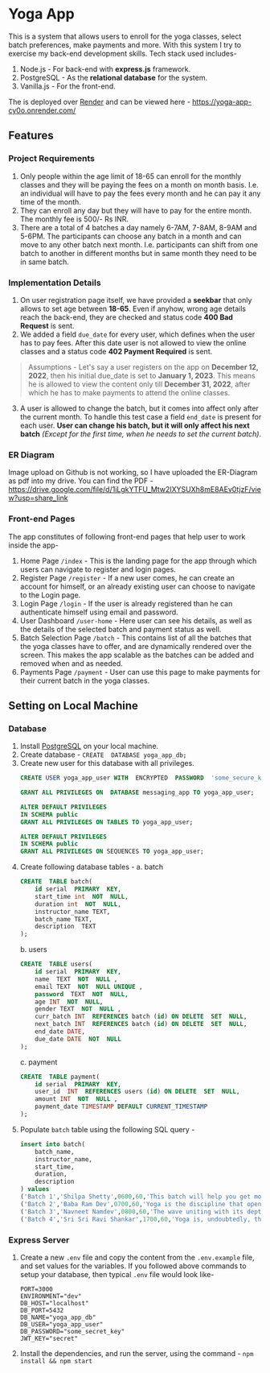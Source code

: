 
# Yoga App

This is a system that allows users to enroll for the yoga classes, select batch preferences, make payments and more. With this system I try to exercise my back-end development skills.
Tech stack used includes-
1. Node.js - For back-end with **express.js** framework.
2. PostgreSQL - As the **relational database** for the system.
3. Vanilla.js - For the front-end.

The is deployed over [Render](https://render.com/) and can be viewed here - https://yoga-app-cy0o.onrender.com/

## Features

### Project Requirements
1. Only people within the age limit of 18-65 can enroll for the monthly classes and they will be paying the fees on a month on month basis. I.e. an individual will have to pay the fees every month and he can pay it any time of the month.
2. They can enroll any day but they will have to pay for the entire month. The monthly fee is 500/- Rs INR. 
3. There are a total of 4 batches a day namely 6-7AM, 7-8AM, 8-9AM and 5-6PM. The participants can choose any batch in a month and can move to any other batch next month. I.e. participants can shift from one batch to another in different months but in same month they need to be in same batch.

### Implementation Details
1. On user registration page itself, we have provided a **seekbar** that only allows to set age between **18-65**. Even if anyhow, wrong age details reach the back-end, they are checked and status code **400 Bad Request** is sent.
2. We added a field `due_date` for every user, which defines when the user has to pay fees. After this date user is not allowed to view the online classes and a status code **402 Payment Required** is sent.
> Assumptions - Let's say a user registers on the app on **December 12, 2022**, then his initial due_date is set to **January 1, 2023**. This means he is allowed to view the content only till **December 31, 2022**, after which he has to make payments to attend the online classes.
3. A user is allowed to change the batch, but it comes into affect only after the current month. To handle this test case a field `end_date` is present for each user. **User can change his batch, but it will only affect his next batch** *(Except for the first time, when he needs to set the current batch)*.

### ER Diagram
Image upload on Github is not working, so I have uploaded the ER-Diagram as pdf into my drive.
You can find the PDF - https://drive.google.com/file/d/1iLgkYTFU_Mtw2IXYSUXh8mE8AEv0tjzF/view?usp=share_link

### Front-end Pages
The app constitutes of following front-end pages that help user to work inside the app-
1. Home Page `/index` - This is the landing page for the app through which users can navigate to register and login pages.
2. Register Page `/register` - If a new user comes, he can create an account for himself, or an already existing user can choose to navigate to the Login page.
3. Login Page `/login` - If the user is already registered than he can authenticate himself using email and password.
4. User Dashboard `/user-home` - Here user can see his details, as well as the details of the selected batch and payment status as well.
5. Batch Selection Page `/batch` - This contains list of all the batches that the yoga classes have to offer, and are dynamically rendered over the screen. This makes the app scalable as the batches can be added and removed when and as needed.
6. Payments Page `/payment` - User can use this page to make payments for their current batch in the yoga classes.

## Setting on Local Machine
### Database
1. Install [PostgreSQL](https://www.postgresql.org/download/) on your local machine.
2. Create database - `CREATE  DATABASE yoga_app_db;`
3. Create new user for this database with all privileges.
	```SQL
	CREATE USER yoga_app_user WITH  ENCRYPTED  PASSWORD  'some_secure_key';

	GRANT ALL PRIVILEGES ON  DATABASE messaging_app TO yoga_app_user;

	ALTER DEFAULT PRIVILEGES
	IN SCHEMA public 
	GRANT ALL PRIVILEGES ON TABLES TO yoga_app_user;

	ALTER DEFAULT PRIVILEGES
	IN SCHEMA public 
	GRANT ALL PRIVILEGES ON SEQUENCES TO yoga_app_user;
	```
4. Create following database tables - 
	a. batch
	```SQL
	CREATE  TABLE batch(
		id serial  PRIMARY  KEY,
		start_time int  NOT  NULL,
		duration int  NOT  NULL,
		instructor_name TEXT,
		batch_name TEXT,
		description  TEXT
	);
	```
	b. users
	```SQL
	CREATE  TABLE users(
		id serial  PRIMARY  KEY,
		name  TEXT  NOT  NULL ,
		email TEXT  NOT  NULL UNIQUE ,
		password  TEXT  NOT  NULL,
		age INT  NOT  NULL,
		gender TEXT  NOT  NULL ,
		curr_batch INT  REFERENCES batch (id) ON DELETE  SET  NULL,
		next_batch INT  REFERENCES batch (id) ON DELETE  SET  NULL,
		end_date DATE,
		due_date DATE  NOT  NULL
	);
	```
	c. payment
	```SQL
	CREATE  TABLE payment(
		id serial  PRIMARY  KEY,
		user_id  INT  REFERENCES users (id) ON DELETE  SET  NULL,
		amount INT  NOT  NULL ,
		payment_date TIMESTAMP DEFAULT CURRENT_TIMESTAMP
	);
	```
5. Populate `batch` table using the following SQL query - 
	```SQL
	insert into batch(
		batch_name,
		instructor_name,
		start_time,
		duration,
		description
	) values
	('Batch 1','Shilpa Shetty',0600,60,'This batch will help you get morning vibes'),
	('Batch 2','Baba Ram Dev',0700,60,'Yoga is the discipline that opens the door to inner freedom'),
	('Batch 3','Navneet Namdev',0800,60,'The wave uniting with its depth is yoga'),
	('Batch 4','Sri Sri Ravi Shankar',1700,60,'Yoga is, undoubtedly, the best app that everyone must download in their life');
	```
### Express Server
1. Create a new `.env` file and copy the content from the `.env.example` file, and set values for the variables. If you followed above commands to setup your database, then typical `.env` file would look like-
	```
	PORT=3000
	ENVIRONMENT="dev"
	DB_HOST="localhost"
	DB_PORT=5432
	DB_NAME="yoga_app_db"
	DB_USER="yoga_app_user"
	DB_PASSWORD="some_secret_key"
	JWT_KEY="secret"
	```
2. Install the dependencies, and run the server, using the command - `npm install && npm start`